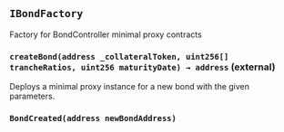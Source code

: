 ## `IBondFactory`

Factory for BondController minimal proxy contracts

### `createBond(address _collateralToken, uint256[] trancheRatios, uint256 maturityDate) → address` (external)

Deploys a minimal proxy instance for a new bond with the given parameters.

### `BondCreated(address newBondAddress)`
